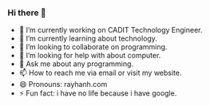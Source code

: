### Hi there 👋
- 🔭 I’m currently working on CADIT Technology Engineer.
- 🌱 I’m currently learning about technology.
- 👯 I’m looking to collaborate on programming.
- 🤔 I’m looking for help with about computer.
- 💬 Ask me about any programming.
- 📫 How to reach me via email or visit my website.
- 😄 Pronouns: rayhanh.com
- ⚡ Fun fact: i have no life because i have google.
<!--
**rayhanengr/rayhanengr** is a ✨ _special_ ✨ repository because its `README.md` (this file) appears on your GitHub profile.

Here are some ideas to get you started:

- 🔭 I’m currently working on ...
- 🌱 I’m currently learning ...
- 👯 I’m looking to collaborate on ...
- 🤔 I’m looking for help with ...
- 💬 Ask me about ...
- 📫 How to reach me: ...
- 😄 Pronouns: ...
- ⚡ Fun fact: ...
-->
